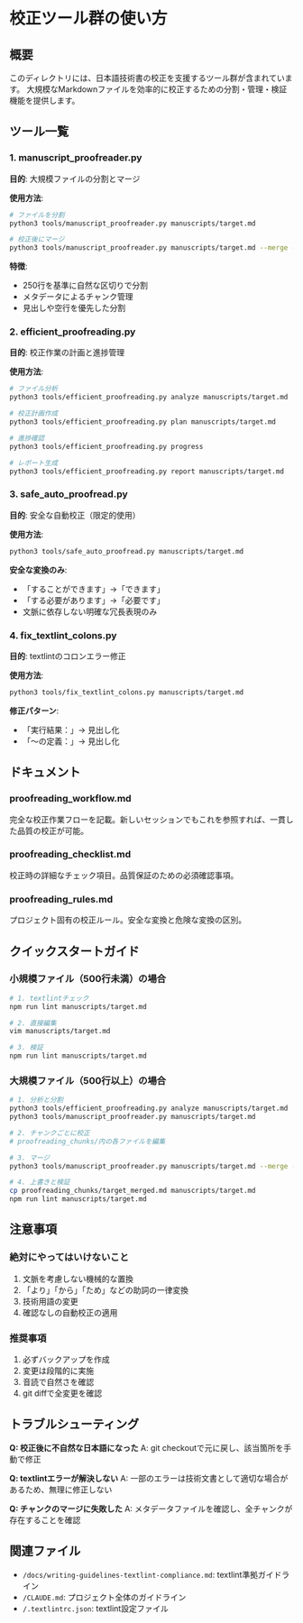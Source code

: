 # 校正ツール群の使い方

## 概要
このディレクトリには、日本語技術書の校正を支援するツール群が含まれています。
大規模なMarkdownファイルを効率的に校正するための分割・管理・検証機能を提供します。

## ツール一覧

### 1. manuscript_proofreader.py
**目的**: 大規模ファイルの分割とマージ

**使用方法**:
```bash
# ファイルを分割
python3 tools/manuscript_proofreader.py manuscripts/target.md

# 校正後にマージ
python3 tools/manuscript_proofreader.py manuscripts/target.md --merge --output-dir ./proofreading_chunks
```

**特徴**:
- 250行を基準に自然な区切りで分割
- メタデータによるチャンク管理
- 見出しや空行を優先した分割

### 2. efficient_proofreading.py
**目的**: 校正作業の計画と進捗管理

**使用方法**:
```bash
# ファイル分析
python3 tools/efficient_proofreading.py analyze manuscripts/target.md

# 校正計画作成
python3 tools/efficient_proofreading.py plan manuscripts/target.md

# 進捗確認
python3 tools/efficient_proofreading.py progress

# レポート生成
python3 tools/efficient_proofreading.py report manuscripts/target.md
```

### 3. safe_auto_proofread.py
**目的**: 安全な自動校正（限定的使用）

**使用方法**:
```bash
python3 tools/safe_auto_proofread.py manuscripts/target.md
```

**安全な変換のみ**:
- 「することができます」→「できます」
- 「する必要があります」→「必要です」
- 文脈に依存しない明確な冗長表現のみ

### 4. fix_textlint_colons.py
**目的**: textlintのコロンエラー修正

**使用方法**:
```bash
python3 tools/fix_textlint_colons.py manuscripts/target.md
```

**修正パターン**:
- 「実行結果：」→ 見出し化
- 「〜の定義：」→ 見出し化

## ドキュメント

### proofreading_workflow.md
完全な校正作業フローを記載。新しいセッションでもこれを参照すれば、一貫した品質の校正が可能。

### proofreading_checklist.md
校正時の詳細なチェック項目。品質保証のための必須確認事項。

### proofreading_rules.md
プロジェクト固有の校正ルール。安全な変換と危険な変換の区別。

## クイックスタートガイド

### 小規模ファイル（500行未満）の場合
```bash
# 1. textlintチェック
npm run lint manuscripts/target.md

# 2. 直接編集
vim manuscripts/target.md

# 3. 検証
npm run lint manuscripts/target.md
```

### 大規模ファイル（500行以上）の場合
```bash
# 1. 分析と分割
python3 tools/efficient_proofreading.py analyze manuscripts/target.md
python3 tools/manuscript_proofreader.py manuscripts/target.md

# 2. チャンクごとに校正
# proofreading_chunks/内の各ファイルを編集

# 3. マージ
python3 tools/manuscript_proofreader.py manuscripts/target.md --merge --output-dir ./proofreading_chunks

# 4. 上書きと検証
cp proofreading_chunks/target_merged.md manuscripts/target.md
npm run lint manuscripts/target.md
```

## 注意事項

### 絶対にやってはいけないこと
1. 文脈を考慮しない機械的な置換
2. 「より」「から」「ため」などの助詞の一律変換
3. 技術用語の変更
4. 確認なしの自動校正の適用

### 推奨事項
1. 必ずバックアップを作成
2. 変更は段階的に実施
3. 音読で自然さを確認
4. git diffで全変更を確認

## トラブルシューティング

**Q: 校正後に不自然な日本語になった**
A: git checkoutで元に戻し、該当箇所を手動で修正

**Q: textlintエラーが解決しない**
A: 一部のエラーは技術文書として適切な場合があるため、無理に修正しない

**Q: チャンクのマージに失敗した**
A: メタデータファイルを確認し、全チャンクが存在することを確認

## 関連ファイル
- `/docs/writing-guidelines-textlint-compliance.md`: textlint準拠ガイドライン
- `/CLAUDE.md`: プロジェクト全体のガイドライン
- `/.textlintrc.json`: textlint設定ファイル